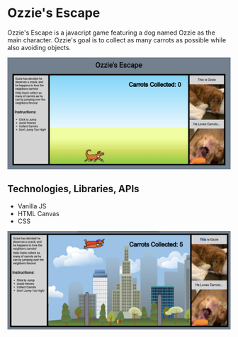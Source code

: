 # Ozzie's Escape
Ozzie's Escape is a javacript game featuring a dog named Ozzie as the main character. Ozzie's goal is to collect as many carrots as possible while also avoiding objects.

![Screenshot 2](./assets/images/screenshot2.png)

## Technologies, Libraries, APIs
- Vanilla JS
- HTML Canvas
- CSS


<!-- ![Screenshot 1](./assets/images/screenshot1.png) -->
<!-- ![Screenshot 3](./assets/images/screenshot3.png) -->
![Screenshot 4](./assets/images/screenshot4.png)
